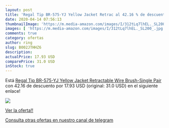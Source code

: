 ```yaml
---
layout: post
title: 'Regal Tip BR-575-YJ Yellow Jacket Retrac al 42.16 % de descuento'
date: 2020-04-14 07:56:13
thumbnailImage: 'https://m.media-amazon.com/images/I/312tLq7lhEL._SL200_.jpg'
images: [ 'https://m.media-amazon.com/images/I/312tLq7lhEL._SL200_.jpg' ]
comments: true
category: ofertas
author: ring
slug: B002JTHHZ6
description:
actualPrice: 17.93 USD
comparePrice: 31.0 USD
inStock: true
---
```


Está [Regal Tip BR-575-YJ Yellow Jacket Retractable Wire Brush-Single Pair](https://www.amazon.com/dp/B002JTHHZ6/?tag=redken08-20) con 42.16 de descuento por 17.93 USD (original: 31.0 USD) en el siguiente enlace!

[![](https://m.media-amazon.com/images/I/312tLq7lhEL._SL200_.jpg)](https://www.amazon.com/dp/B002JTHHZ6/?tag=redken08-20)

[Ver la oferta!!](https://www.amazon.com/dp/B002JTHHZ6/?tag=redken08-20)

[Consulta otras ofertas en nuestro canal de telegram](https://t.me/s/ofertas25)
